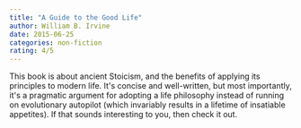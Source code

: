 ```yaml
---
title: "A Guide to the Good Life"
author: William B. Irvine
date: 2015-06-25
categories: non-fiction
rating: 4/5
---
```


This book is about ancient Stoicism, and the benefits of applying its principles to modern life. It's concise and well-written, but most importantly, it's a pragmatic argument for adopting a life philosophy instead of running on evolutionary autopilot (which invariably results in a lifetime of insatiable appetites). If that sounds interesting to you, then check it out.
